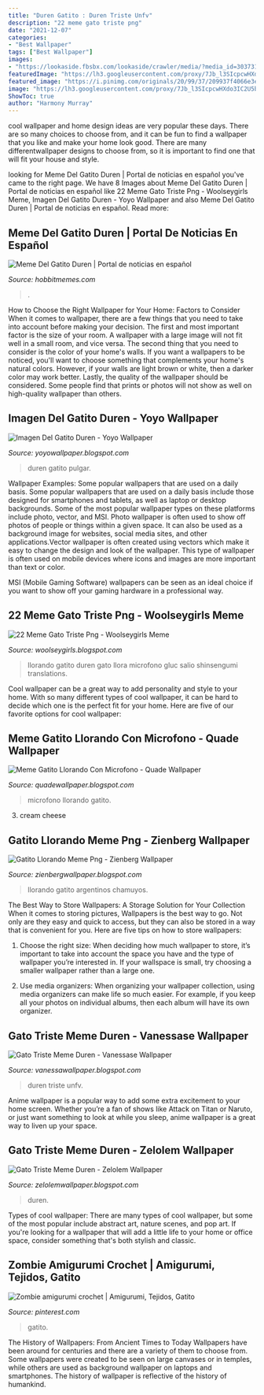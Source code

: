 ```yaml
---
title: "Duren Gatito : Duren Triste Unfv"
description: "22 meme gato triste png"
date: "2021-12-07"
categories:
- "Best Wallpaper"
tags: ["Best Wallpaper"]
images:
- "https://lookaside.fbsbx.com/lookaside/crawler/media/?media_id=3037314986385995"
featuredImage: "https://lh3.googleusercontent.com/proxy/7Jb_l3SIcpcwHXdo3IC2U5bzBFKvB47S7oUV2OXdMJoElQnp5_71qRLkD3wI88UXVzeFAwjCnIDvgAcZmSwuNEi7PiznsL0T2p9tyq3WOEuuvRMwTarmgpUPKN2LF2mjljuxbTYcqg=w1200-h630-p-k-no-nu"
featured_image: "https://i.pinimg.com/originals/20/99/37/209937f4066e3e1e1c7c898a90ea06fc.jpg"
image: "https://lh3.googleusercontent.com/proxy/7Jb_l3SIcpcwHXdo3IC2U5bzBFKvB47S7oUV2OXdMJoElQnp5_71qRLkD3wI88UXVzeFAwjCnIDvgAcZmSwuNEi7PiznsL0T2p9tyq3WOEuuvRMwTarmgpUPKN2LF2mjljuxbTYcqg=w1200-h630-p-k-no-nu"
ShowToc: true
author: "Harmony Murray"
---
```



cool wallpaper and home design ideas are very popular these days. There are so many choices to choose from, and it can be fun to find a wallpaper that you like and make your home look good. There are many differentwallpaper designs to choose from, so it is important to find one that will fit your house and style.

	

		
looking for Meme Del Gatito Duren | Portal de noticias en español you've came to the right page. We have 8 Images about Meme Del Gatito Duren | Portal de noticias en español like 22 Meme Gato Triste Png - Woolseygirls Meme, Imagen Del Gatito Duren - Yoyo Wallpaper and also Meme Del Gatito Duren | Portal de noticias en español. Read more:
		
    
## Meme Del Gatito Duren | Portal De Noticias En Español

<img loading=lazy src="http://hobbitmemes.com/wp-content/uploads/2020/11/3-89-1140x641.jpg" onerror="this.onerror=null;this.src='https://tse3.mm.bing.net/th?id=OIP.mh0qyA2YEnuNPgCZK8gD_wHaEK&amp;pid=15.1';" alt="Meme Del Gatito Duren | Portal de noticias en español">

_Source: hobbitmemes.com_

>. 

	

How to Choose the Right Wallpaper for Your Home: Factors to Consider
When it comes to wallpaper, there are a few things that you need to take into account before making your decision. The first and most important factor is the size of your room. A wallpaper with a large image will not fit well in a small room, and vice versa. 
The second thing that you need to consider is the color of your home's walls. If you want a wallpapers to be noticed, you'll want to choose something that complements your home's natural colors. However, if your walls are light brown or white, then a darker color may work better. 
Lastly, the quality of the wallpaper should be considered. Some people find that prints or photos will not show as well on high-quality wallpaper than others.

    
## Imagen Del Gatito Duren - Yoyo Wallpaper

<img loading=lazy src="https://ih1.redbubble.net/image.955282772.7111/st,small,507x507-pad,600x600,f8f8f8.jpg" onerror="this.onerror=null;this.src='https://tse4.mm.bing.net/th?id=OIP._VwPdBV0m_rLbVQABYoNgQHaHa&amp;pid=15.1';" alt="Imagen Del Gatito Duren - Yoyo Wallpaper">

_Source: yoyowallpaper.blogspot.com_

>duren gatito pulgar. 

	

Wallpaper Examples: Some popular wallpapers that are used on a daily basis.
Some popular wallpapers that are used on a daily basis include those designed for smartphones and tablets, as well as laptop or desktop backgrounds. Some of the most popular wallpaper types on these platforms include photo, vector, and MSI. 
Photo wallpaper is often used to show off photos of people or things within a given space. It can also be used as a background image for websites, social media sites, and other applications.Vector wallpaper is often created using vectors which make it easy to change the design and look of the wallpaper. This type of wallpaper is often used on mobile devices where icons and images are more important than text or color. 

MSI (Mobile Gaming Software) wallpapers can be seen as an ideal choice if you want to show off your gaming hardware in a professional way.

    
## 22 Meme Gato Triste Png - Woolseygirls Meme

<img loading=lazy src="https://gluc.mx/u/fotografias/m/2020/7/6/f1280x720-29848_161523_7270.jpg" onerror="this.onerror=null;this.src='https://tse1.mm.bing.net/th?id=OIP.VUN_mgM-56jpNKDoOSm2aAHaEK&amp;pid=15.1';" alt="22 Meme Gato Triste Png - Woolseygirls Meme">

_Source: woolseygirls.blogspot.com_

>llorando gatito duren gato llora microfono gluc salio shinsengumi translations. 

	

Cool wallpaper can be a great way to add personality and style to your home. With so many different types of cool wallpaper, it can be hard to decide which one is the perfect fit for your home. Here are five of our favorite options for cool wallpaper: 

    
## Meme Gatito Llorando Con Microfono - Quade Wallpaper

<img loading=lazy src="https://ih1.redbubble.net/image.1681933639.5824/gbra,8x10,1000x1000-c,0,0,675,900.u1.jpg" onerror="this.onerror=null;this.src='https://tse1.mm.bing.net/th?id=OIP.EZ8NNL4Csp5m6HByEDroTgHaJ4&amp;pid=15.1';" alt="Meme Gatito Llorando Con Microfono - Quade Wallpaper">

_Source: quadewallpaper.blogspot.com_

>microfono llorando gatito. 

	

3. cream cheese 

    
## Gatito Llorando Meme Png - Zienberg Wallpaper

<img loading=lazy src="https://i.pinimg.com/originals/c1/f4/33/c1f433489dcbf9de0b5e8634f93d0775.png" onerror="this.onerror=null;this.src='https://tse2.mm.bing.net/th?id=OIP.KaLtYX88UmsysUJdFrc8QwHaIb&amp;pid=15.1';" alt="Gatito Llorando Meme Png - Zienberg Wallpaper">

_Source: zienbergwallpaper.blogspot.com_

>llorando gatito argentinos chamuyos. 

	

The Best Way to Store Wallpapers: A Storage Solution for Your Collection
When it comes to storing pictures, Wallpapers is the best way to go. Not only are they easy and quick to access, but they can also be stored in a way that is convenient for you. Here are five tips on how to store wallpapers:
1) Choose the right size: When deciding how much wallpaper to store, it’s important to take into account the space you have and the type of wallpaper you’re interested in. If your wallspace is small, try choosing a smaller wallpaper rather than a large one.

2) Use media organizers: When organizing your wallpaper collection, using media organizers can make life so much easier. For example, if you keep all your photos on individual albums, then each album will have its own organizer.

    
## Gato Triste Meme Duren - Vanessase Wallpaper

<img loading=lazy src="https://lookaside.fbsbx.com/lookaside/crawler/media/?media_id=3037314986385995" onerror="this.onerror=null;this.src='https://tse3.mm.bing.net/th?id=OIP.sowIQQv5eNogM4lQxYUyBAAAAA&amp;pid=15.1';" alt="Gato Triste Meme Duren - Vanessase Wallpaper">

_Source: vanessawallpaper.blogspot.com_

>duren triste unfv. 

	

Anime wallpaper is a popular way to add some extra excitement to your home screen. Whether you’re a fan of shows like Attack on Titan or Naruto, or just want something to look at while you sleep, anime wallpaper is a great way to liven up your space.

    
## Gato Triste Meme Duren - Zelolem Wallpaper

<img loading=lazy src="https://lh3.googleusercontent.com/proxy/7Jb_l3SIcpcwHXdo3IC2U5bzBFKvB47S7oUV2OXdMJoElQnp5_71qRLkD3wI88UXVzeFAwjCnIDvgAcZmSwuNEi7PiznsL0T2p9tyq3WOEuuvRMwTarmgpUPKN2LF2mjljuxbTYcqg=w1200-h630-p-k-no-nu" onerror="this.onerror=null;this.src='https://tse3.mm.bing.net/th?id=OIP.XjDeHuNj1KnwCGIcMY4LEQHaGM&amp;pid=15.1';" alt="Gato Triste Meme Duren - Zelolem Wallpaper">

_Source: zelolemwallpaper.blogspot.com_

>duren. 

	

Types of cool wallpaper:
There are many types of cool wallpaper, but some of the most popular include abstract art, nature scenes, and pop art. If you're looking for a wallpaper that will add a little life to your home or office space, consider something that's both stylish and classic.

    
## Zombie Amigurumi Crochet | Amigurumi, Tejidos, Gatito

<img loading=lazy src="https://i.pinimg.com/originals/20/99/37/209937f4066e3e1e1c7c898a90ea06fc.jpg" onerror="this.onerror=null;this.src='https://tse1.mm.bing.net/th?id=OIP.C6eIEwgqqBJLKp1ysOPTUAHaPC&amp;pid=15.1';" alt="Zombie amigurumi crochet | Amigurumi, Tejidos, Gatito">

_Source: pinterest.com_

>gatito. 

	

The History of Wallpapers: From Ancient Times to Today
Wallpapers have been around for centuries and there are a variety of them to choose from. Some wallpapers were created to be seen on large canvases or in temples, while others are used as background wallpaper on laptops and smartphones. The history of wallpaper is reflective of the history of humankind.

